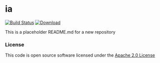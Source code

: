 # ia

[![Build Status](https://travis-ci.org/hmrc/ia.svg)](https://travis-ci.org/hmrc/ia) [ ![Download](https://api.bintray.com/packages/hmrc/releases/ia/images/download.svg) ](https://bintray.com/hmrc/releases/ia/_latestVersion)

This is a placeholder README.md for a new repository 

### License

This code is open source software licensed under the [Apache 2.0 License]("http://www.apache.org/licenses/LICENSE-2.0.html")
